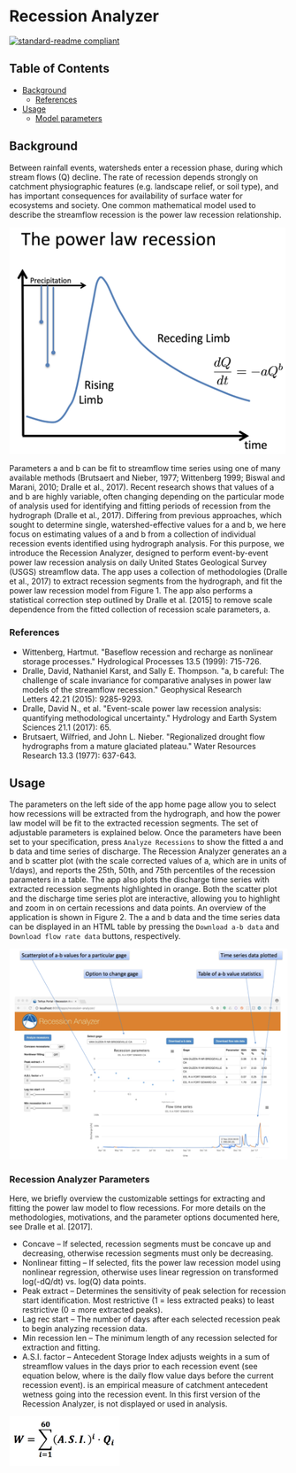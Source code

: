 
# Recession Analyzer

[![standard-readme compliant](https://img.shields.io/badge/readme%20style-standard-brightgreen.svg?style=flat-square)](https://github.com/RichardLitt/standard-readme)




## Table of Contents

- [Background](#background)
	- [References](#references)
- [Usage](#usage)
	- [Model parameters](#recessionanalyzerparameters)


## Background

Between rainfall events, watersheds enter a recession phase, during which stream flows (Q) decline. The rate of recession depends strongly on catchment physiographic features (e.g. landscape relief, or soil type), and has important consequences for availability of surface water for ecosystems and society. One common mathematical model used to describe the streamflow recession is the power law recession relationship.

 <img src="resources/plaw.png" width="500">

Parameters a and b can be fit to streamflow time series using one of many available methods (Brutsaert and Nieber, 1977; Wittenberg 1999; Biswal and Marani, 2010; Dralle et al., 2017). Recent research shows that values of a and b are highly variable, often changing depending on the particular mode of analysis used for identifying and fitting periods of recession from the hydrograph (Dralle et al., 2017). Differing from previous approaches, which sought to determine single, watershed-effective values for a and b, we here focus on estimating values of a and b from a collection of individual recession events identified using hydrograph analysis. For this purpose, we introduce the Recession Analyzer, designed to perform event-by-event power law recession analysis on daily United States Geological Survey (USGS) streamflow data. The app uses a collection of methodologies (Dralle et al., 2017) to extract recession segments from the hydrograph, and fit the power law recession model from Figure 1. The app also performs a statistical correction step outlined by Dralle et al. [2015] to remove scale dependence from the fitted collection of recession scale parameters, a. 

### References
* Wittenberg, Hartmut. "Baseflow recession and recharge as nonlinear storage processes." Hydrological Processes 13.5 (1999): 715-726.
* Dralle, David, Nathaniel Karst, and Sally E. Thompson. "a, b careful: The challenge of scale invariance for comparative analyses in power law models of the streamflow recession." Geophysical Research Letters 42.21 (2015): 9285-9293.
* Dralle, David N., et al. "Event-scale power law recession analysis: quantifying methodological uncertainty." Hydrology and Earth System Sciences 21.1 (2017): 65.
* Brutsaert, Wilfried, and John L. Nieber. "Regionalized drought flow hydrographs from a mature glaciated plateau." Water Resources Research 13.3 (1977): 637-643.


## Usage

The parameters on the left side of the app home page allow you to select how recessions will be extracted from the hydrograph, and how the power law model will be fit to the extracted recession segments. The set of adjustable parameters is explained below. Once the parameters have been set to your specification, press `Analyze Recessions` to show the fitted a and b data and time series of discharge. The Recession Analyzer generates an a and b scatter plot (with the scale corrected values of a, which are in units of 1/days), and reports the 25th, 50th, and 75th percentiles of the recession parameters in a table. The app also plots the discharge time series with extracted recession segments highlighted in orange. Both the scatter plot and the discharge time series plot are interactive, allowing you to highlight and zoom in on certain recessions and data points. An overview of the application is shown in Figure 2. The a and b data and the time series data can be displayed in an HTML table by pressing the `Download a-b data` and `Download flow rate data` buttons, respectively.

 <img src="resources/home.png" width="800">


### Recession Analyzer Parameters

Here, we briefly overview the customizable settings for extracting and fitting the power law model to flow recessions. For more details on the methodologies, motivations, and the parameter options documented here, see Dralle et al. [2017].

* Concave – If selected, recession segments must be concave up and decreasing, otherwise recession segments must only be decreasing. 
* Nonlinear fitting – If selected, fits the power law recession model using nonlinear regression, otherwise uses linear regression on transformed log(-dQ/dt) vs. log(Q) data points. 
* Peak extract – Determines the sensitivity of peak selection for recession start identification. Most restrictive (1 = less extracted peaks) to least restrictive (0 = more extracted peaks).
* Lag rec start – The number of days after each selected recession peak to begin analyzing recession data. 
* Min recession len – The minimum length of any recession selected for extraction and fitting. 
* A.S.I. factor – Antecedent Storage Index adjusts weights in a sum of streamflow values in the days prior to each recession event (see equation below, where  is the daily flow value  days before the current recession event).  is an empirical measure of catchment antecedent wetness going into the recession event. In this first version of the Recession Analyzer,  is not displayed or used in analysis. 

 <img src="resources/ASI.png" width="200">


